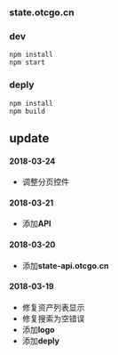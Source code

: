 ### state.otcgo.cn


### dev
```
npm install
npm start
```


### deply
```
npm install 
npm build
```


## update


#### 2018-03-24
* 调整分页控件

#### 2018-03-21
* 添加**API**

#### 2018-03-20
* 添加**state-api.otcgo.cn**


#### 2018-03-19
* 修复资产列表显示
* 修复搜索为空错误
* 添加**logo**
* 添加**deply**